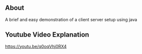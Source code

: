 About
--
A brief and easy demonstration of a client server setup using java

Youtube Video Explanation
--
https://youtu.be/q0oqVhj0RX4
